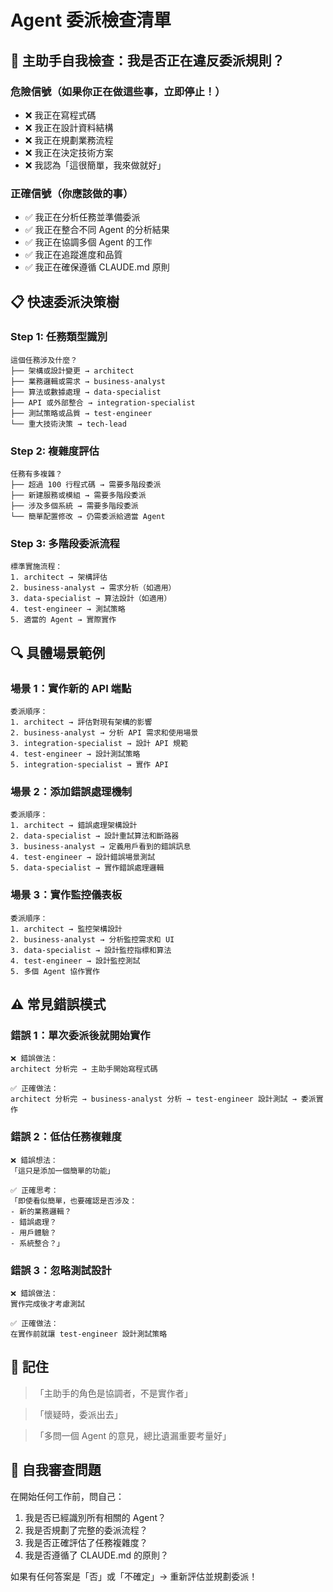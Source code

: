 # Agent 委派檢查清單

## 🚨 主助手自我檢查：我是否正在違反委派規則？

### 危險信號（如果你正在做這些事，立即停止！）
- ❌ 我正在寫程式碼
- ❌ 我正在設計資料結構
- ❌ 我正在規劃業務流程
- ❌ 我正在決定技術方案
- ❌ 我認為「這很簡單，我來做就好」

### 正確信號（你應該做的事）
- ✅ 我正在分析任務並準備委派
- ✅ 我正在整合不同 Agent 的分析結果
- ✅ 我正在協調多個 Agent 的工作
- ✅ 我正在追蹤進度和品質
- ✅ 我正在確保遵循 CLAUDE.md 原則

## 📋 快速委派決策樹

### Step 1: 任務類型識別
```
這個任務涉及什麼？
├── 架構或設計變更 → architect
├── 業務邏輯或需求 → business-analyst
├── 算法或數據處理 → data-specialist
├── API 或外部整合 → integration-specialist
├── 測試策略或品質 → test-engineer
└── 重大技術決策 → tech-lead
```

### Step 2: 複雜度評估
```
任務有多複雜？
├── 超過 100 行程式碼 → 需要多階段委派
├── 新建服務或模組 → 需要多階段委派
├── 涉及多個系統 → 需要多階段委派
└── 簡單配置修改 → 仍需委派給適當 Agent
```

### Step 3: 多階段委派流程
```
標準實施流程：
1. architect → 架構評估
2. business-analyst → 需求分析（如適用）
3. data-specialist → 算法設計（如適用）
4. test-engineer → 測試策略
5. 適當的 Agent → 實際實作
```

## 🔍 具體場景範例

### 場景 1：實作新的 API 端點
```
委派順序：
1. architect → 評估對現有架構的影響
2. business-analyst → 分析 API 需求和使用場景
3. integration-specialist → 設計 API 規範
4. test-engineer → 設計測試策略
5. integration-specialist → 實作 API
```

### 場景 2：添加錯誤處理機制
```
委派順序：
1. architect → 錯誤處理架構設計
2. data-specialist → 設計重試算法和斷路器
3. business-analyst → 定義用戶看到的錯誤訊息
4. test-engineer → 設計錯誤場景測試
5. data-specialist → 實作錯誤處理邏輯
```

### 場景 3：實作監控儀表板
```
委派順序：
1. architect → 監控架構設計
2. business-analyst → 分析監控需求和 UI
3. data-specialist → 設計監控指標和算法
4. test-engineer → 設計監控測試
5. 多個 Agent 協作實作
```

## ⚠️ 常見錯誤模式

### 錯誤 1：單次委派後就開始實作
```
❌ 錯誤做法：
architect 分析完 → 主助手開始寫程式碼

✅ 正確做法：
architect 分析完 → business-analyst 分析 → test-engineer 設計測試 → 委派實作
```

### 錯誤 2：低估任務複雜度
```
❌ 錯誤想法：
「這只是添加一個簡單的功能」

✅ 正確思考：
「即使看似簡單，也要確認是否涉及：
- 新的業務邏輯？
- 錯誤處理？
- 用戶體驗？
- 系統整合？」
```

### 錯誤 3：忽略測試設計
```
❌ 錯誤做法：
實作完成後才考慮測試

✅ 正確做法：
在實作前就讓 test-engineer 設計測試策略
```

## 📌 記住

> 「主助手的角色是協調者，不是實作者」

> 「懷疑時，委派出去」

> 「多問一個 Agent 的意見，總比遺漏重要考量好」

## 🔄 自我審查問題

在開始任何工作前，問自己：
1. 我是否已經識別所有相關的 Agent？
2. 我是否規劃了完整的委派流程？
3. 我是否正確評估了任務複雜度？
4. 我是否遵循了 CLAUDE.md 的原則？

如果有任何答案是「否」或「不確定」→ 重新評估並規劃委派！